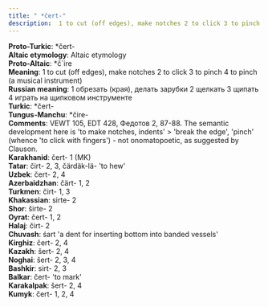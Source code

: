 ```yaml
---
title: " *čert-"
description:  1 to cut (off edges), make notches 2 to click 3 to pinch 4 to pinch (a musical instrument)
---
```


<strong>Proto-Turkic</strong>:  *čert-<br>
<strong>Altaic etymology</strong>:  Altaic etymology<br>
<strong> Proto-Altaic</strong>:  *č`ire<br>
<strong>Meaning</strong>:  1 to cut (off edges), make notches 2 to click 3 to pinch 4 to pinch (a musical instrument)<br>
<strong>Russian meaning</strong>:  1 обрезать (края), делать зарубки 2 щелкать 3 щипать 4 играть на щипковом инструменте<br>
<strong>Turkic</strong>:  *čert-<br>
<strong>Tungus-Manchu</strong>:  *čire-<br>
<strong>Comments</strong>:  VEWT 105, EDT 428, Федотов 2, 87-88. The semantic development here is 'to make notches, indents' > 'break the edge', 'pinch' (whence 'to click with fingers') - not onomatopoetic, as suggested by Clauson.<br>
<strong>Karakhanid</strong>:  čert- 1 (MK)<br>
<strong>Tatar</strong>:  čirt- 2, 3, čärdäk-lä- 'to hew'<br>
<strong>Uzbek</strong>:  čert- 2, 4<br>
<strong>Azerbaidzhan</strong>:  čärt- 1, 2<br>
<strong>Turkmen</strong>:  čirt- 1, 3<br>
<strong>Khakassian</strong>:  sirte- 2<br>
<strong>Shor</strong>:  širte- 2<br>
<strong>Oyrat</strong>:  čert- 1, 2<br>
<strong>Halaj</strong>:  čirt- 2<br>
<strong>Chuvash</strong>:  śart 'a dent for inserting bottom into banded vessels'<br>
<strong>Kirghiz</strong>:  čert- 2, 4<br>
<strong>Kazakh</strong>:  šert- 2, 4<br>
<strong>Noghai</strong>:  šert- 2, 3, 4<br>
<strong>Bashkir</strong>:  sirt- 2, 3<br>
<strong>Balkar</strong>:  čert- 'to mark'<br>
<strong>Karakalpak</strong>:  šert- 2, 4<br>
<strong>Kumyk</strong>:  čert- 1, 2, 4<br>


